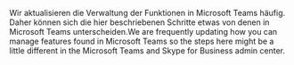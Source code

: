 <span data-ttu-id="0f32f-101">Wir aktualisieren die Verwaltung der Funktionen in Microsoft Teams häufig. Daher können sich die hier beschriebenen Schritte etwas von denen in Microsoft Teams unterscheiden.</span><span class="sxs-lookup"><span data-stu-id="0f32f-101">We are frequently updating how you can manage features found in Microsoft Teams so the steps here might be a little different in the Microsoft Teams and Skype for Business admin center.</span></span>
